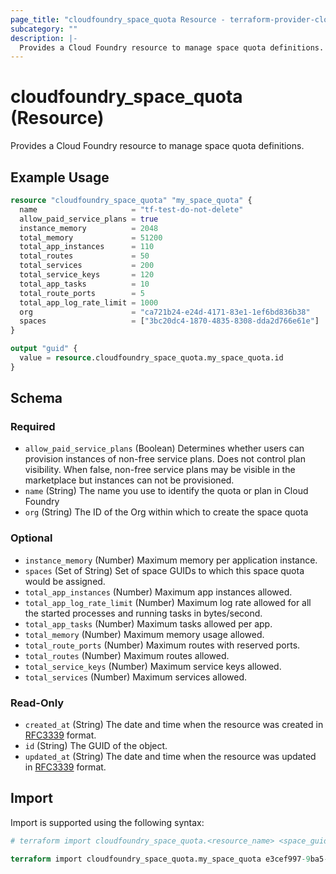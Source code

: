```yaml
---
page_title: "cloudfoundry_space_quota Resource - terraform-provider-cloudfoundry"
subcategory: ""
description: |-
  Provides a Cloud Foundry resource to manage space quota definitions.
---
```


# cloudfoundry_space_quota (Resource)

Provides a Cloud Foundry resource to manage space quota definitions.

## Example Usage

```terraform
resource "cloudfoundry_space_quota" "my_space_quota" {
  name                     = "tf-test-do-not-delete"
  allow_paid_service_plans = true
  instance_memory          = 2048
  total_memory             = 51200
  total_app_instances      = 110
  total_routes             = 50
  total_services           = 200
  total_service_keys       = 120
  total_app_tasks          = 10
  total_route_ports        = 5
  total_app_log_rate_limit = 1000
  org                      = "ca721b24-e24d-4171-83e1-1ef6bd836b38"
  spaces                   = ["3bc20dc4-1870-4835-8308-dda2d766e61e"]
}

output "guid" {
  value = resource.cloudfoundry_space_quota.my_space_quota.id
}
```

<!-- schema generated by tfplugindocs -->
## Schema

### Required

- `allow_paid_service_plans` (Boolean) Determines whether users can provision instances of non-free service plans. Does not control plan visibility. When false, non-free service plans may be visible in the marketplace but instances can not be provisioned.
- `name` (String) The name you use to identify the quota or plan in Cloud Foundry
- `org` (String) The ID of the Org within which to create the space quota

### Optional

- `instance_memory` (Number) Maximum memory per application instance.
- `spaces` (Set of String) Set of space GUIDs to which this space quota would be assigned.
- `total_app_instances` (Number) Maximum app instances allowed.
- `total_app_log_rate_limit` (Number) Maximum log rate allowed for all the started processes and running tasks in bytes/second.
- `total_app_tasks` (Number) Maximum tasks allowed per app.
- `total_memory` (Number) Maximum memory usage allowed.
- `total_route_ports` (Number) Maximum routes with reserved ports.
- `total_routes` (Number) Maximum routes allowed.
- `total_service_keys` (Number) Maximum service keys allowed.
- `total_services` (Number) Maximum services allowed.

### Read-Only

- `created_at` (String) The date and time when the resource was created in [RFC3339](https://www.ietf.org/rfc/rfc3339.txt) format.
- `id` (String) The GUID of the object.
- `updated_at` (String) The date and time when the resource was updated in [RFC3339](https://www.ietf.org/rfc/rfc3339.txt) format.

## Import

Import is supported using the following syntax:

```terraform
# terraform import cloudfoundry_space_quota.<resource_name> <space_guid>

terraform import cloudfoundry_space_quota.my_space_quota e3cef997-9ba5-4cb4-b25b-c79faa81a33f
```